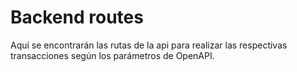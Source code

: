 # Backend routes

Aquí se encontrarán las rutas de la api para realizar las respectivas transacciones según los parámetros de OpenAPI. 